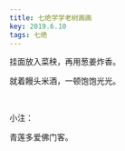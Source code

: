 ```yaml
---
title: 七绝学学老树画画
key: 2019.6.10
tags: 七绝
---
```


挂面放入菜秧，再用葱姜炸香。

就着饅头米酒，一顿饱饱光光。

</br>

小注：

青莲多爱佛门客。

</br>

